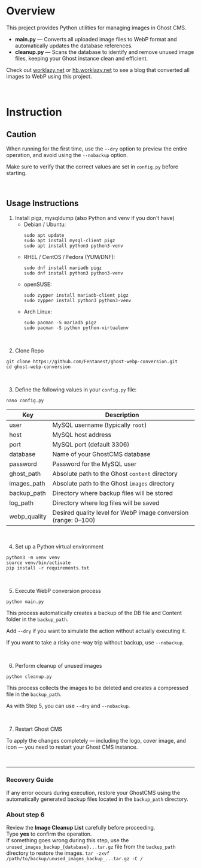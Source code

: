 # Overview

This project provides Python utilities for managing images in Ghost CMS.

- **main.py** — Converts all uploaded image files to WebP format and automatically updates the database references.
- **cleanup.py** — Scans the database to identify and remove unused image files, keeping your Ghost instance clean and efficient.

Check out [worklazy.net](https://worklazy.net) or [hb.worklazy.net](https://hb.worklazy.net) to see a blog that converted all images to WebP using this project.

<br>

# Instruction

## Caution

When running for the first time, use the `--dry﻿` option to preview the entire operation, and avoid using the `--nobackup﻿` option.

Make sure to verify that the correct values are set in `config.py﻿` before starting.

<br>

## Usage Instructions

1. Install pigz, mysqldump (also Python and venv if you don't have)
   - Debian / Ubuntu:
     ```
     sudo apt update
     sudo apt install mysql-client pigz
     sudo apt install python3 python3-venv
     ```
   - RHEL / CentOS / Fedora (YUM/DNF):
     ```
     sudo dnf install mariadb pigz
     sudo dnf install python3 python3-venv
     ```
   - openSUSE:
     ```
     sudo zypper install mariadb-client pigz
     sudo zypper install python3 python3-venv
     ```
   - Arch Linux:
     ```
     sudo pacman -S mariadb pigz
     sudo pacman -S python python-virtualenv
     ```
<br>

2. Clone Repo
```
git clone https://github.com/Fentanest/ghost-webp-conversion.git
cd ghost-webp-conversion
```
<br>

3. Define the following values in your `config.py` file:

```
nano config.py
```

| Key | Description |
|---|---|
| user | MySQL username (typically `root`) |
| host | MySQL host address |
| port | MySQL port (default 3306) |
| database | Name of your GhostCMS database |
| password | Password for the MySQL user |
| ghost_path | Absolute path to the Ghost `content` directory |
| images_path | Absolute path to the Ghost `images` directory |
| backup_path | Directory where backup files will be stored |
| log_path | Directory where log files will be saved |
| webp_quality | Desired quality level for WebP image conversion (range: 0–100) |

<br>

4. Set up a Python virtual environment
```
python3 -m venv venv
source venv/bin/activate
pip install -r requirements.txt
```
<br>

5. Execute WebP conversion process
```
python main.py
```

This process automatically creates a backup of the DB file and Content folder in the `backup_path`.

Add `--dry` if you want to simulate the action without actually executing it.

If you want to take a risky one-way trip without backup, use `--nobackup`.

<br>

6. Perform cleanup of unused images
```
python cleanup.py
```

This process collects the images to be deleted and creates a compressed file in the `backup_path`.

As with Step 5, you can use `--dry` and `--nobackup`.

<br>

7. Restart Ghost CMS

To apply the changes completely — including the logo, cover image, and icon — you need to restart your Ghost CMS instance.

<br>

---

### Recovery Guide

If any error occurs during execution, restore your GhostCMS using the automatically generated backup files located in the `backup_path` directory.

### About step 6

Review the **Image Cleanup List** carefully before proceeding.  
Type **yes** to confirm the operation.  
If something goes wrong during this step, use the `unused_images_backup_{database}...tar.gz` file from the `backup_path` directory to restore the images.
`tar -zxvf /path/to/backup/unused_images_backup_...tar.gz -C /`
